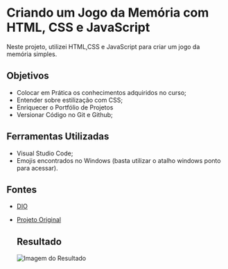 
# Criando um Jogo da Memória com HTML, CSS e JavaScript

Neste projeto, utilizei HTML,CSS e JavaScript para criar um jogo da memória simples.


## Objetivos
- Colocar em Prática os conhecimentos adquiridos no curso;
- Entender sobre estilização com CSS;
- Enriquecer o Portfólio de Projetos
- Versionar Código no Git e Github;

## Ferramentas Utilizadas
- Visual Studio Code;
- Emojis encontrados no Windows (basta utilizar o atalho windows ponto para acessar).

## Fontes
- [DIO](dio.me)
- [Projeto Original](https://github.com/digitalinnovationone/js-emoji-memory-game/tree/main/src)

  ## Resultado
  ![Imagem do Resultado](https://encrypted-tbn0.gstatic.com/images?q=tbn:ANd9GcT77lOf0WLlGtfyfvEo-mDAQZJNZHS3ZLhNLQ&s)

